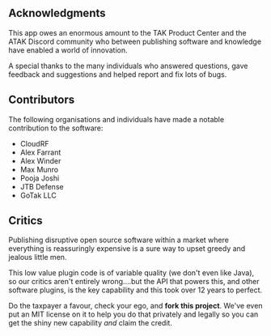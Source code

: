 ## Acknowledgments

This app owes an enormous amount to the TAK Product Center and the ATAK Discord community who between publishing software and knowledge have enabled a world of innovation.

A special thanks to the many individuals who answered questions, gave feedback and suggestions and helped report and fix lots of bugs.


## Contributors
The following organisations and individuals have made a notable contribution to the software:

- CloudRF
- Alex Farrant
- Alex Winder
- Max Munro
- Pooja Joshi
- JTB Defense
- GoTak LLC

## Critics

Publishing disruptive open source software within a market where everything is reassuringly expensive is a sure way to upset greedy and jealous little men. 

This low value plugin code is of variable quality (we don't even like Java), so our critics aren't entirely wrong....but the API that powers this, and other software plugins, is the key capability and this took over 12 years to perfect.

Do the taxpayer a favour, check your ego, and **fork this project**. We've even put an MIT license on it to help you do that privately and legally so you can get the shiny new capability *and* claim the credit.





